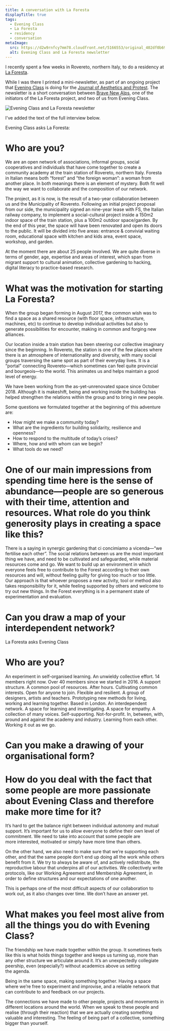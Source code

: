```yaml
---
title: A conversation with La Foresta
displayTitle: true
tags:
  - Evening Class
  - La Foresta
  - residency
  - conversation
metaImage:
  src: https://d2w9rnfcy7mm78.cloudfront.net/5166553/original_402df0b692de87cf676de66ce373b57a.jpg?1570125552?bc=0
  alt: Evening Class and La Foresta newsletter
---
```


I recently spent a few weeks in Rovereto, northern Italy, to do a residency at [La Foresta](https://laforesta.net/).

While I was there I printed a mini-newsletter, as part of an ongoing project that [Evening Class](https://evening-class.org/) is doing for the [Journal of Aesthetics and Protest](https://www.joaap.org/). The newsletter is a short conversation between [Brave New Alps](https://www.brave-new-alps.com/), one of the initiators of the La Foresta project, and two of us from Evening Class.

![Evening Class and La Foresta newsletter](https://d2w9rnfcy7mm78.cloudfront.net/5166553/original_402df0b692de87cf676de66ce373b57a.jpg?1570125552?bc=0)

I've added the text of the full interview below.

<!-- more -->

Evening Class asks La Foresta:

# Who are you?

We are an open network of associations, informal groups, social cooperatives and individuals that have come together to create a community academy at the train station of Rovereto, northern Italy. Foresta in Italian means both “forest” and “the foreign woman”: a woman from another place. In both meanings there is an element of mystery. Both fit well the way we want to collaborate and the composition of our network.

The project, as it is now, is the result of a two-year collaboration between us and the Municipality of Rovereto. Following an initial project proposal from our side, the municipality signed an nine-year lease with FS, the Italian railway company, to implement a social-cultural project inside a 150m2 indoor space of the train station, plus a 100m2 outdoor space/garden.
By the end of this year, the space will have been renovated and open its doors to the public. It will be divided into five areas: entrance & convivial waiting room, educational space with kitchen and kids area, event space, workshop, and garden.

At the moment there are about 25 people involved. We are quite diverse in terms of gender, age, expertise and areas of interest, which span from migrant support to cultural animation, collective gardening to hacking, digital literacy to practice-based research.

# What was the motivation for starting La Foresta?

When the group began forming in August 2017, the common wish was to find a space as a shared resource (with floor space, infrastructure, machines, etc) to continue to develop individual activities but also to generate possibilities for encounter, making in common and forging new alliances.

Our location inside a train station has been steering our collective imaginary since the beginning. In Rovereto, the station is one of the few places where there is an atmosphere of internationality and diversity, with many social groups traversing the same spot as part of their everyday lives. It is a “portal” connecting Rovereto—which sometimes can feel quite provincial and bourgeois—to the world. This animates us and helps maintain a good level of energy.

We have been working from the as-yet-unrenovated space since October 2018. Although it is makeshift, being and working inside the building has helped strengthen the relations within the group and to bring in new people.

Some questions we formulated together at the beginning of this adventure are:

- How might we make a community today?
- What are the ingredients for building solidarity, resilience and openness?
- How to respond to the multitude of today’s crises?
- Where, how and with whom can we begin?
- What tools do we need?

# One of our main impressions from spending time here is the sense of abundance—people are so generous with their time, attention and resources. What role do you think generosity plays in creating a space like this?

There is a saying in synergic gardening that ci concimiamo a vicenda—“we fertilise each other”. The social relations between us are the most important thing we have, and need to be cultivated and safeguarded, while material resources come and go. We want to build up an environment in which everyone feels free to contribute to the Forest according to their own resources and will, without feeling guilty for giving too much or too little.
Our approach is that whoever proposes a new activity, tool or method also takes responsibility for it, while feeling supported by others and welcome to try out new things. In the Forest everything is in a permanent state of experimentation and evaluation.

# Can you draw a map of your interdependent network?

La Foresta asks Evening Class

# Who are you?

An experiment in self-organised learning. An unwieldy collective effort. 14 members right now. Over 40 members since we started in 2016. A support structure. A common pool of resources. After hours. Cultivating common interests. Open for anyone to join. Flexible and resilient. A group of designers, artists and teachers. Prototyping new methods for living, working and learning together. Based in London. An interdependent network. A space for learning and investigating. A space for empathy. A collection of many voices. Self-supporting. Not-for-profit. In, between, with, around and against the academy and industry. Learning from each other. Working it out as we go.

# Can you make a drawing of your organisational form?

# How do you deal with the fact that some people are more passionate about Evening Class and therefore make more time for it?

It’s hard to get the balance right between individual autonomy and mutual support. It’s important for us to allow everyone to define their own level of commitment. We need to take into account that some people are more interested, motivated or simply have more time than others.

On the other hand, we also need to make sure that we’re supporting each other, and that the same people don’t end up doing all the work while others benefit from it. We try to always be aware of, and actively redistribute, the reproductive labour that underpins all of our activities. We collectively write protocols, like our Working Agreement and Membership Agreement, in order to define structures and our expectations of one another.

This is perhaps one of the most difficult aspects of our collaboration to work out, as it also changes over time. We don’t have an answer yet.

# What makes you feel most alive from all the things you do with Evening Class?

The friendship we have made together within the group. It sometimes feels like this is what holds things together and keeps us turning up, more than any other structure we articulate around it. It’s an unexpectedly collegiate peership, even (especially?) without academics above us setting the agenda.

Being in the same space, making something together. Having a space where we’re free to experiment and improvise, and a reliable network that can contribute to and feedback on our projects.

The connections we have made to other people, projects and movements in different locations around the world. When we speak to these people and realise (through their reaction) that we are actually creating something valuable and interesting.
The feeling of being part of a collective, something bigger than yourself.
